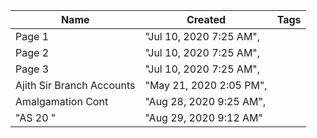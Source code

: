 ﻿Name|Created|Tags
-|-|-|
Page 1|"Jul 10, 2020 7:25 AM",
Page 2|"Jul 10, 2020 7:25 AM",
Page 3|"Jul 10, 2020 7:25 AM",
Ajith Sir Branch Accounts|"May 21, 2020 2:05 PM",
Amalgamation Cont|"Aug 28, 2020 9:25 AM",
"AS 20 "|"Aug 29, 2020 9:12 AM"|
